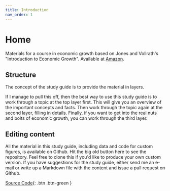 ```yaml
---
title: Introduction
nav_order: 1
---
```


# Home
Materials for a course in economic growth based on Jones and Vollrath's "Introduction to Economic Growth". Available at [Amazon](https://amzn.to/2Ytb3pB).

## Structure
The concept of the study guide is to provide the material in layers. 

If I manage to pull this off, then the best way to use this study guide is to work through a topic at the top layer first. This will give you an overview of the important concepts and facts. Then work through the topic again at the second layer, filling in details. Finally, if you want to get into the real nuts and bolts of economic growth, you can work through the third layer.

## Editing content
All the material in this study guide, including data and code for custom figures, is available on Github. Hit the big old button here to see the repository. Feel free to clone this if you'd like to produce your own custom version. If you have suggestions for the study guide, either send me an e-mail or write up a Markdown file with the content and issue a pull request on Github. 

[Source Code](https://github.com/dvollrath/StudyGuide){: .btn .btn-green }
